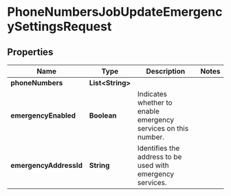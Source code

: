 

# PhoneNumbersJobUpdateEmergencySettingsRequest

## Properties

Name | Type | Description | Notes
------------ | ------------- | ------------- | -------------
**phoneNumbers** | **List&lt;String&gt;** |  | 
**emergencyEnabled** | **Boolean** | Indicates whether to enable emergency services on this number. | 
**emergencyAddressId** | **String** | Identifies the address to be used with emergency services. | 




